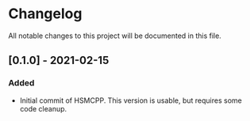 # Changelog

All notable changes to this project will be documented in this file.

## [0.1.0] - 2021-02-15

### Added

- Initial commit of HSMCPP. This version is usable, but requires some code cleanup.